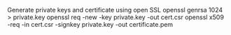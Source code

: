 Generate private keys and certificate using open SSL
              openssl genrsa 1024 > private.key
              openssl req -new -key private.key -out cert.csr
              openssl x509 -req -in cert.csr -signkey private.key -out certificate.pem